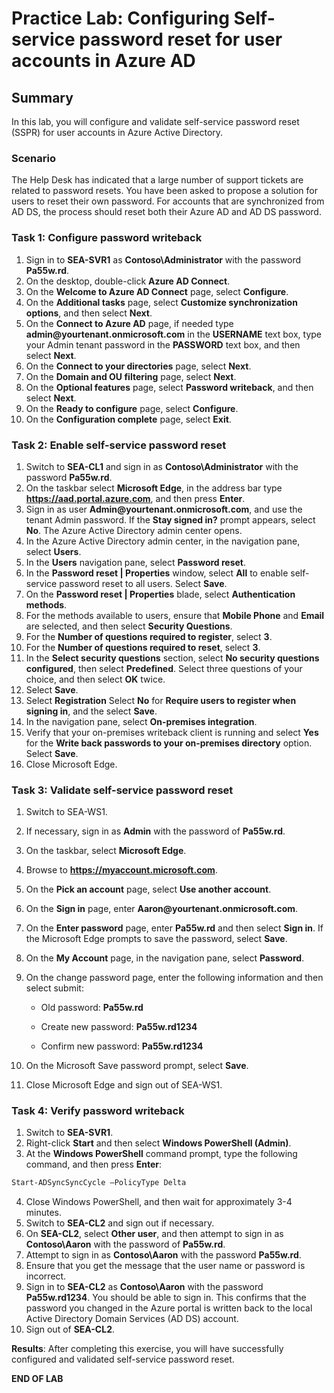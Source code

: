# Practice Lab: Configuring Self-service password reset for user accounts in Azure AD

## Summary

In this lab, you will configure and validate self-service password reset (SSPR) for user accounts in Azure Active Directory.

### Scenario

The Help Desk has indicated that a large number of support tickets are related to password resets. You have been asked to propose a solution for users to reset their own password. For accounts that are synchronized from AD DS, the process should reset both their Azure AD and AD DS password. 

### Task 1: Configure password writeback

1. Sign in to **SEA-SVR1** as **Contoso\\Administrator** with the password **Pa55w.rd**. 
2. On the desktop, double-click **Azure AD Connect**.
3. On the **Welcome to Azure AD Connect** page, select **Configure**.
4. On the **Additional tasks** page, select **Customize synchronization options**, and then select **Next**.
5. On the **Connect to Azure AD** page, if needed type **admin\@yourtenant.onmicrosoft.com** in the **USERNAME** text box, type your Admin tenant password in the **PASSWORD** text box, and then select **Next**.
6. On the **Connect to your directories** page, select **Next**.
7. On the **Domain and OU filtering** page, select **Next**.
8. On the **Optional features** page, select **Password writeback**, and then select **Next**.
9. On the **Ready to configure** page, select **Configure**.
10. On the **Configuration complete** page, select **Exit**.

### Task 2: Enable self-service password reset

1. Switch to **SEA-CL1** and sign in as **Contoso\\Administrator** with the password **Pa55w.rd**.
2. On the taskbar select **Microsoft Edge**, in the address bar type **https://aad.portal.azure.com**, and then press **Enter**.
3. Sign in as user **Admin\@yourtenant.onmicrosoft.com**, and use the tenant Admin password. If the **Stay signed in?** prompt appears, select **No**. The Azure Active Directory admin center opens.
4. In the Azure Active Directory admin center, in the navigation pane, select **Users**.
5. In the **Users** navigation pane, select **Password reset**.
6. In the **Password reset | Properties** window, select **All** to enable self-service password reset to all users. Select **Save**.
7. On the **Password reset | Properties** blade, select **Authentication methods**.
8. For the methods available to users, ensure that **Mobile Phone** and **Email** are selected, and then select **Security Questions**.
9. For the **Number of questions required to register**, select **3**.
10. For the **Number of questions required to reset**, select **3**.
11. In the **Select security questions** section, select **No security questions configured**, then select **Predefined**. Select three questions of your choice, and then select **OK** twice.
12. Select **Save**.
13. Select **Registration** Select **No** for **Require users to register when signing in**, and the select **Save**.
14. In the navigation pane, select **On-premises integration**.
15. Verify that your on-premises writeback client is running and select **Yes** for the **Write back passwords to your on-premises directory** option. Select **Save**.
16. Close Microsoft Edge.

### Task 3: Validate self-service password reset

1. Switch to SEA-WS1.
2. If necessary, sign in as **Admin** with the password of **Pa55w.rd**.
3. On the taskbar, select **Microsoft Edge**.
4. Browse to **https://myaccount.microsoft.com**. 
5. On the **Pick an account** page, select **Use another account**.
6. On the **Sign in** page, enter **Aaron\@yourtenant.onmicrosoft.com**.
7. On the **Enter password** page, enter **Pa55w.rd** and then select **Sign in**. If the Microsoft Edge prompts to save the password, select **Save**.
8. On the **My Account** page, in the navigation pane, select **Password**.
9. On the change password page, enter the following information and then select submit:

   - Old password: **Pa55w.rd**

   - Create new password: **Pa55w.rd1234**

   - Confirm new password: **Pa55w.rd1234**

10. On the Microsoft Save password prompt, select **Save**.
11. Close Microsoft Edge and sign out of SEA-WS1.

### Task 4: Verify password writeback

1. Switch to **SEA-SVR1**.
2. Right-click **Start** and then select **Windows PowerShell (Admin)**.
3. At the **Windows PowerShell** command prompt, type the following command, and
    then press **Enter**:

```powershell
Start-ADSyncSyncCycle –PolicyType Delta
```

4. Close Windows PowerShell, and then wait for approximately 3-4 minutes.
5. Switch to **SEA-CL2** and sign out if necessary.
6. On **SEA-CL2**, select **Other user**, and then attempt to sign in as **Contoso\\Aaron** with the password of **Pa55w.rd**.
7. Attempt to sign in as **Contoso\\Aaron** with the password **Pa55w.rd**.
8. Ensure that you get the message that the user name or password is incorrect.
9. Sign in to **SEA-CL2** as **Contoso\\Aaron** with the password **Pa55w.rd1234**. You should be able to sign in. This confirms that the password you changed in the Azure portal is written back to the local Active Directory Domain Services (AD DS) account.
10. Sign out of **SEA-CL2**.

**Results**: After completing this exercise, you will have successfully configured and validated self-service password reset.

**END OF LAB**